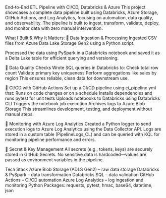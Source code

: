 End-to-End ETL Pipeline with CI/CD, Databricks & Azure
This project showcases a complete data pipeline built using Databricks, Azure Storage, GitHub Actions, and Log Analytics, focusing on automation, data quality, and observability. The pipeline is built to ingest, transform, validate, deploy, and monitor data with zero manual intervention.

What I Built & Why It Matters:
🔹 Data Ingestion & Processing
Ingested CSV files from Azure Data Lake Storage Gen2 using a Python script.

Processed the data using PySpark in a Databricks notebook and saved it as a Delta Lake table for efficient querying and versioning.

🔹 Data Quality Checks
Wrote SQL queries in Databricks to:
  Check total row count
  Validate primary key uniqueness
  Perform aggregations like sales by region
This ensures reliable, clean data for downstream use.

🔹 CI/CD with GitHub Actions
Set up a CI/CD pipeline using ci_pipeline.yml that:
  Runs on code changes or on a schedule
  Installs dependencies and runs pytest for unit tests
  Uploads notebooks to Databricks using Databricks CLI
  Triggers the notebook job execution
  Archives logs to Azure Blob Storage
This streamlines development, testing, and deployment without manual steps.

🔹 Monitoring with Azure Log Analytics
Created a Python logger to send execution logs to Azure Log Analytics using the Data Collector API.
Logs are stored in a custom table (PipelineLogs_CL) and can be queried with KQL for monitoring pipeline performance and errors.

🔹 Secret & Key Management
All secrets (e.g., tokens, keys) are securely stored in GitHub Secrets.
No sensitive data is hardcoded—values are passed as environment variables in the pipeline.

Tech Stack
  Azure Blob Storage (ADLS Gen2) – raw data storage
  Databricks & PySpark – data transformation
  Databricks SQL – data validation
  GitHub Actions – CI/CD automation
  Azure Log Analytics – log ingestion and monitoring
  Python Packages: requests, pytest, hmac, base64, datetime, json
